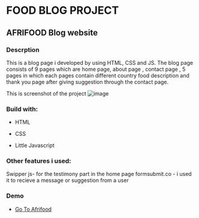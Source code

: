 
# FOOD BLOG PROJECT
## AFRIFOOD Blog website

### Descrption
This is a blog page i developed by using HTML, CSS and JS. The blog page consists of 9 pages which are home page, about page , contact page , 5 pages in which each 
pages contain different country food description and thank you page after giving suggestion through the contact page.

This is screenshot of the project
![image](https://user-images.githubusercontent.com/88828065/228048246-a082b363-66eb-46dc-877a-d9c4a509b851.png)


### Build with:
- HTML
* CSS
+ Little Javascript

### Other features i used:
Swipper js- for the testimony part in the home page
formsubmit.co - i used it to recieve a message or suggestion from a user

### Demo
- [Go To Afrifood](https://lovely-daifuku-86bab5.netlify.app/)

